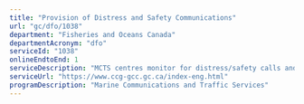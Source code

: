 ```yaml
---
title: "Provision of Distress and Safety Communications"
url: "gc/dfo/1038"
department: "Fisheries and Oceans Canada"
departmentAcronym: "dfo"
serviceId: "1038"
onlineEndtoEnd: 1
serviceDescription: "MCTS centres monitor for distress/safety calls and alerts, providing a communications link between vesssels with emergencies at sea and the JRCC/MRSCs via Very High Fequency (VHF) channel 16 (156.8 MHz), VHF digital selective calling (DSC) channel 70 (156.525 MHz), HF DSC channels in applicable frequency bands and, medium frequency (MF) 2182 kHz, 24 hours a day, 365 days a year."
serviceUrl: "https://www.ccg-gcc.gc.ca/index-eng.html"
programDescription: "Marine Communications and Traffic Services"
---
```

